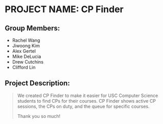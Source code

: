 # PROJECT NAME: CP Finder

## Group Members:
 - Rachel Wang
 - Jiwoong Kim
 - Alex Gertel
 - Mike DeLucia
 - Drew Cutchins
 - Clifford Lin

## Project Description:
> We created CP Finder to make it easier for USC Computer Science students to
> find CPs for their courses. CP Finder shows active CP sessions, the CPs on
> duty, and the queue for specific courses.
>
> Thank you so much!